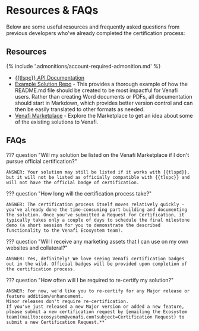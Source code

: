 # Resources & FAQs

Below are some useful resources and frequently asked questions from previous developers who've already completed the certification process:

## Resources

{% include '.admonitions/account-required-admonition.md' %}

- [{{tlspc}} API Documentation](https://developer.venafi.com/tlsprotectcloud/reference/overview)
- [Example Solution Repo](https://coolsolutions.venafi.com/ecosystem/example-integration-repo) - This provides a thorough example of how the README.md file should be created to be most impactful for Venafi users. Rather than creating Word documents or PDFs, all documentation should start in Markdown, which provides better version control and can then be easily translated to other formats as needed.
- [Venafi Marketplace](https://marketplace.venafi.com) - Explore the Marketplace to get an idea about some of the existing solutions to Venafi.

## FAQs

??? question "Will my solution be listed on the Venafi Marketplace if I don't pursue official certification?"

    ANSWER: Your solution may still be listed if it works with {{tlspd}}, but it will not be listed as officially compatible with {{tlspc}} and will not have the official badge of certification.

??? question "How long will the certification process take?"

    ANSWER: The certification process itself moves relatively quickly - you've already done the time-consuming part building and documenting the solution. Once you've submitted a Request for Certification, it typically takes only a couple of days to schedule the final milestone demo (a short session for you to demonstrate the described functionality to the Venafi Ecosystem team).

??? question "Will I receive any marketing assets that I can use on my own websites and collateral?"

    ANSWER: Yes, definitely! We love seeing Venafi certification badges out in the wild. Official badges will be provided upon completion of the certification process.  

??? question "How often will I be required to re-certify my solution?"

    ANSWER: For now, we'd like you to re-certify for any Major release or feature addition/enhancement.
    Minor releases don't require re-certification.
    If you've just released a new Major version or added a new feature, please submit a new certification request by [emailing the Ecosystem team](mailto:ecosystem@venafi.com?subject=Certification Request) to submit a new Certification Request.**
